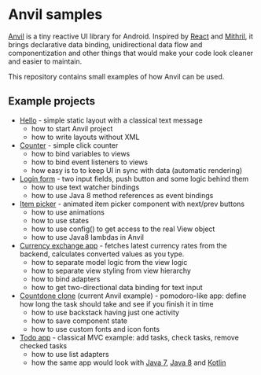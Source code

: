 # Anvil samples

[Anvil][1] is a tiny reactive UI library for Android. Inspired by [React][2]
and [Mithril][3], it brings declarative data binding, unidirectional data flow
and componentization and other things that would make your code look cleaner
and easier to maintain.

This repository contains small examples of how Anvil can be used.

## Example projects

* [Hello][4] - simple static layout with a classical text message
	- how to start Anvil project
	- how to write layouts without XML
* [Counter][5] - simple click counter
	- how to bind variables to views
	- how to bind event listeners to views
	- how easy is to to keep UI in sync with data (automatic rendering)
* [Login form][6] - two input fields, push button and some logic behind them
	- how to use text watcher bindings
	- how to use Java 8 method references as event bindings
* [Item picker][7] - animated item picker component with next/prev buttons
	- how to use animations
	- how to use states
	- how to use config() to get access to the real View object
	- how to use Java8 lambdas in Anvil
* [Currency exchange app][8] - fetches latest currency rates from the backend, calculates converted values as you type.
	- how to separate model logic from the view logic
	- how to separate view styling from view hierarchy
	- how to bind adapters
	- how to get two-directional data binding for text input
* [Countdone clone][9] (current Anvil example) - pomodoro-like app: define how long the task should take and see if you finish it in time
	- how to use backstack having just one activity
	- how to save component state
	- how to use custom fonts and icon fonts
* [Todo app][11] - classical MVC example: add tasks, check tasks, remove checked tasks
	- how to use list adapters
	- how the same app would look with [Java 7][10], [Java 8][11] and [Kotlin][12]

[1]: https://github.com/zserge/anvil/
[2]: http://facebook.github.io/react/
[3]: http://mithril.js.org/

[4]: https://github.com/zserge/anvil-examples/tree/master/hello
[5]: https://github.com/zserge/anvil-examples/tree/master/counter
[6]: https://github.com/zserge/anvil-examples/tree/master/login
[7]: https://github.com/zserge/anvil-examples/tree/master/anim-picker
[8]: https://github.com/zserge/anvil-examples/tree/master/currency
[9]: https://github.com/zserge/anvil-examples/tree/master/countdone
[10]: https://github.com/zserge/anvil-examples/tree/master/todo
[11]: https://github.com/zserge/anvil-examples/tree/master/todo-java8
[12]: https://github.com/zserge/anvil-examples/tree/master/todo-kotlin
